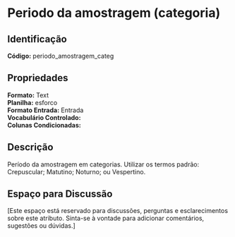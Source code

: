 # Periodo da amostragem (categoria)

## Identificação
**Código:** periodo_amostragem_categ

## Propriedades
**Formato:** Text  
**Planilha:** esforco  
**Formato Entrada:** Entrada  
**Vocabulário Controlado:**   
**Colunas Condicionadas:**   

## Descrição
Período da amostragem em categorias. Utilizar os termos padrão: Crepuscular; Matutino; Noturno; ou Vespertino.

## Espaço para Discussão
[Este espaço está reservado para discussões, perguntas e esclarecimentos sobre este atributo. Sinta-se à vontade para adicionar comentários, sugestões ou dúvidas.]
